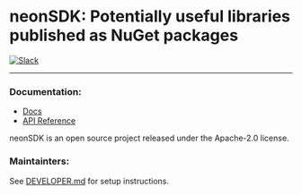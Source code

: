 ﻿# neonSDK: Potentially useful libraries published as NuGet packages

[![Slack](https://img.shields.io/badge/Slack-4A154B?style=for-the-badge&logo=slack&logoColor=white)](https://communityinviter.com/apps/neonforge/neonforge)

---

### Documentation:
- [Docs](https://docs.neonforge.com/docs/neonsdk)
- [API Reference](https://api-docs.neonforge.com/neonsdk/api/Neon.html)

neonSDK is an open source project released under the Apache-2.0 license.

### Maintainters:

See [DEVELOPER.md](Doc/DEVELOPER.md) for setup instructions.
